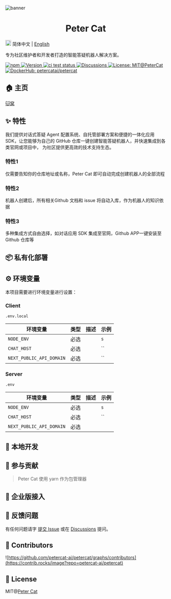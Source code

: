 ![banner](https://mdn.alipayobjects.com/huamei_j8gzmo/afts/img/A*HNxrTLILmrsAAAAAAAAAAAAADrPSAQ/original)

<h1 align="center"> Peter Cat</h1>

<img src="https://gw.alipayobjects.com/zos/antfincdn/R8sN%24GNdh6/language.svg" width="18"> 简体中文 | [English](./README.en-US.md)

专为社区维护者和开发者打造的智能答疑机器人解决方案。

<p>
  <a href="https://www.npmjs.com/package/petercat-lui" title="npm">
    <img src="https://img.shields.io/npm/dm/petercat-lui.svg" alt="npm"/>
  </a>
  <a href="https://www.npmjs.com/package/petercat-lui" target="_blank">
    <img alt="Version" src="https://img.shields.io/npm/v/petercat-lui/latest.svg" alt="version">
  </a>
  <a href="https://github.com/petercat-ai/petercat/actions/workflows/pr-tests.yml" target="_blank">
    <img src="https://github.com/petercat-ai/petercat/actions/workflows/pr-tests.yml/badge.svg" alt="ci test status"/>
  </a>
  <a href="https://github.com/petercat-ai/petercat/discussions" target="_blank">
    <img src="https://img.shields.io/badge/discussions-on%20github-blue" alt="Discussions"/>
  </a>
  <a href="https://github.com/petercat-ai/petercat/blob/master/LICENSE" target="_blank" target="_blank">
    <img alt="License: MIT@PeterCat" src="https://img.shields.io/badge/License-MIT@Peter Cat-yellow.svg" alt="license"/>
  </a>
    <a href="https://hub.docker.com/r/petercatai/petercat" target="_blank" target="_blank">
    <img alt="DockerHub: petercatai/petercat" src="https://img.shields.io/docker/v/petercatai/petercat"/>
  </a>

</p>


## 🏠 主页

[🐱窝](https://www.petercat.ai)

## ✨ 特性

我们提供对话式答疑 Agent 配置系统、自托管部署方案和便捷的一体化应用 SDK，让您能够为自己的 GitHub 仓库一键创建智能答疑机器人，并快速集成到各类官网或项目中， 为社区提供更高效的技术支持生态。

### 特性1

仅需要告知你的仓库地址或名称，Peter Cat 即可自动完成创建机器人的全部流程

### 特性2

机器人创建后，所有相关Github 文档和 issue 将自动入库，作为机器人的知识依据

### 特性3 

多种集成方式自由选择，如对话应用 SDK 集成至官网，Github APP一键安装至 Github 仓库等

## 📦 私有化部署

## ⚙️ 环境变量

本项目需要进行环境变量进行设置：

### Client
`.env.local`


| 环境变量            | 类型 | 描述                                                                                                                          | 示例                                                                                                   |
| ------------------- | ---- | ----------------------------------------------------------------------------------------------------------------------------- | ------------------------------------------------------------------------------------------------------ |
| `NODE_ENV`    | 必选 |                                                                         | `s`                                                                                   |
| `CHAT_HOST`  | 必选 |                                        | `` |
| `NEXT_PUBLIC_API_DOMAIN` | 必选 |                                          | ``                                            

### Server

`.env`


| 环境变量            | 类型 | 描述                                                                                                                          | 示例                                                                                                   |
| ------------------- | ---- | ----------------------------------------------------------------------------------------------------------------------------- | ------------------------------------------------------------------------------------------------------ |
| `NODE_ENV`    | 必选 |                                                                         | `s`                                                                                   |
| `CHAT_HOST`  | 必选 |                                        | `` |
| `NEXT_PUBLIC_API_DOMAIN` | 必选 |        


## 🔨 本地开发

## 🤝 参与贡献

> Peter Cat 使用 yarn 作为包管理器


## 💼 企业版接入


## 📧 反馈问题

有任何问题请字 [提交 Issue](https://github.com/petercat-ai/petercat/issues/new/choose) 或在 [Discussions](https://github.com/petercat-ai/petercat/discussions) 提问。

## 👬 Contributors

![https://github.com/petercat-ai/petercat/graphs/contributors](https://contrib.rocks/image?repo=petercat-ai/petercat)

## 📄 License

MIT@[Peter Cat](https://github.com/petercat-ai/petercat/blob/main/LICENSE)


